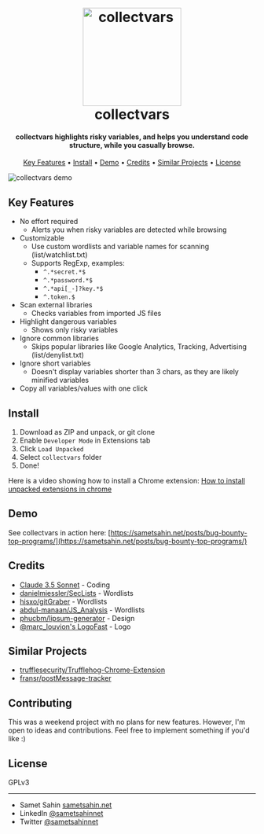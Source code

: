 <h1 align="center">
  <br>
  <a href="https://sametsahin.net/"><img src="https://sametsahin.net/images/collect-vars.svg" alt="collectvars" width="200" height="200"></a>
  <br>
  collectvars
  <br>
</h1>

<h4 align="center">collectvars highlights risky variables, and helps you understand code structure, while you casually browse.</h4>

</p>

<p align="center">
  <a href="#key-features">Key Features</a> •
  <a href="#install">Install</a> •
  <a href="#demo">Demo</a> •
  <a href="#credits">Credits</a> •
  <a href="#similar-projects">Similar Projects</a> •
  <a href="#license">License</a>
</p>

![collectvars demo](/img/collectvars-demo.gif)

## Key Features

- No effort required
  - Alerts you when risky variables are detected while browsing
- Customizable
  - Use custom wordlists and variable names for scanning (list/watchlist.txt)
  - Supports RegExp, examples:
    - `^.*secret.*$`
    - `^.*password.*$`
    - `^.*api[_-]?key.*$`
    - `^.token.$`
- Scan external libraries
  - Checks variables from imported JS files
- Highlight dangerous variables
  - Shows only risky variables
- Ignore common libraries
  - Skips popular libraries like Google Analytics, Tracking, Advertising (list/denylist.txt)
- Ignore short variables
  - Doesn't display variables shorter than 3 chars, as they are likely minified variables
- Copy all variables/values with one click

## Install

1. Download as ZIP and unpack, or git clone
2. Enable `Developer Mode` in Extensions tab
3. Click `Load Unpacked`
4. Select `collectvars` folder
5. Done!

Here is a video showing how to install a Chrome extension:
[How to install unpacked extensions in chrome](https://www.youtube.com/watch?v=oswjtLwCUqg)

## Demo

See collectvars in action here:
[https://sametsahin.net/posts/bug-bounty-top-programs/](https://sametsahin.net/posts/bug-bounty-top-programs/)

## Credits

- [Claude 3.5 Sonnet](https://claude.ai/) - Coding
- [danielmiessler/SecLists](https://github.com/danielmiessler/SecLists) - Wordlists
- [hisxo/gitGraber](https://github.com/hisxo/gitGraber) - Wordlists
- [abdul-manaan/JS_Analysis](https://github.com/abdul-manaan/JS_Analysis) - Wordlists
- [phucbm/lipsum-generator](https://github.com/phucbm/lipsum-generator) - Design
- [@marc_louvion's LogoFast](https://logofa.st/) - Logo

## Similar Projects

- [trufflesecurity/Trufflehog-Chrome-Extension](https://github.com/trufflesecurity/Trufflehog-Chrome-Extension)
- [fransr/postMessage-tracker](https://github.com/fransr/postMessage-tracker)

## Contributing

This was a weekend project with no plans for new features. However, I'm open to ideas and contributions. Feel free to implement something if you'd like :)

## License

GPLv3

---

- Samet Sahin [sametsahin.net](https://sametsahin.net)
- LinkedIn [@sametsahinnet](https://www.linkedin.com/in/sametsahinnet)
- Twitter [@sametsahinnet](https://twitter.com/sametsahinnet)
